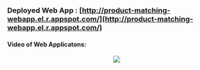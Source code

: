 ### Deployed Web App : [http://product-matching-webapp.el.r.appspot.com/](http://product-matching-webapp.el.r.appspot.com/)

#### Video of Web Applicatons:
<p align="center" > 
  <img src="https://github.com/harsh-miv/Product-Matching-Web-App-Media-FIles/blob/main/productmatching-screen%20share%20higher%20quality.gif" />
</p>
